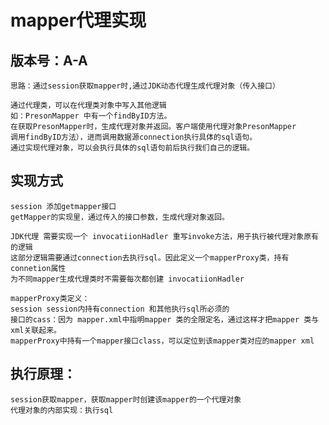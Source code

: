 # mapper代理实现

## 版本号：A-A

~~~
思路：通过session获取mapper时,通过JDK动态代理生成代理对象（传入接口）

通过代理类，可以在代理类对象中写入其他逻辑
如：PresonMapper 中有一个findByID方法。
在获取PresonMapper时，生成代理对象并返回。客户端使用代理对象PresonMapper
调用findByID方法），进而调用数据源connection执行具体的sql语句。
通过实现代理对象，可以会执行具体的sql语句前后执行我们自己的逻辑。

~~~

## 实现方式
    session 添加getmapper接口
    getMapper的实现里，通过传入的接口参数，生成代理对象返回。

    JDK代理 需要实现一个 invocatiionHadler 重写invoke方法，用于执行被代理对象原有的逻辑
    这部分逻辑需要通过connection去执行sql。因此定义一个mapperProxy类，持有connetion属性
    为不同mapper生成代理类时不需要每次都创建 invocatiionHadler

    mapperProxy类定义：
    session session内持有connection 和其他执行sql所必须的
    接口的cass：因为 mapper.xml中指明mapper 类的全限定名，通过这样才把mapper 类与xml关联起来。
    mapperProxy中持有一个mapper接口class，可以定位到该mapper类对应的mapper xml

    
## 执行原理：
    session获取mapper，获取mapper时创建该mapper的一个代理对象
    代理对象的内部实现：执行sql










